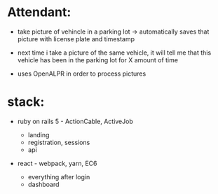 # Attendant:

- take picture of vehincle in a parking lot -> automatically saves that picture with license plate and timestamp
- next time i take a picture of the same vehicle, it will tell me that this vehicle has been in the parking lot for X amount of time

- uses OpenALPR in order to process pictures

# stack:
- ruby on rails 5 - ActionCable, ActiveJob
  - landing
  - registration, sessions
  - api

- react - webpack, yarn, EC6
  - everything after login
  - dashboard
